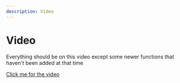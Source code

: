 ```yaml
---
description: Video
---
```


# Video

Everything should be on this video except some newer functions that haven't been added at that time

[Click me for the video](https://youtu.be/J5FmYKDmsYY)
